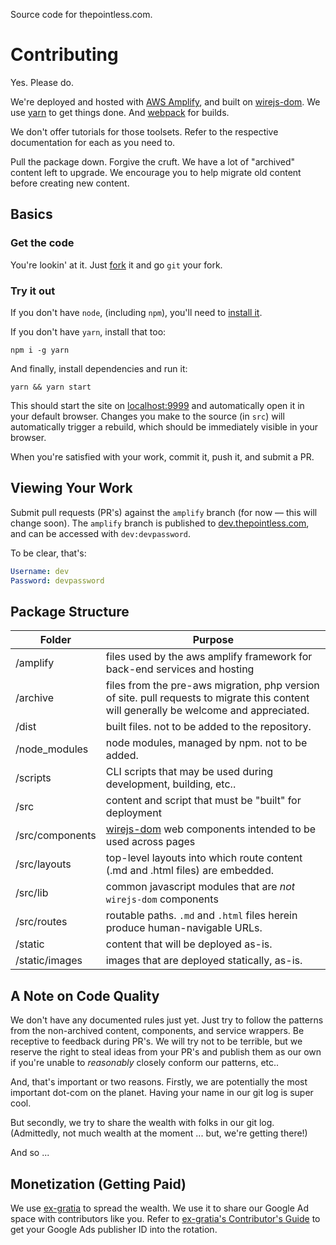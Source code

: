Source code for thepointless.com.

# Contributing

Yes. Please do.

We're deployed and hosted with [AWS Amplify](https://docs.amplify.aws/), and built on [wirejs-dom](https://www.npmjs.com/package/wirejs-dom). We use [yarn](https://www.npmjs.com/package/yarn) to get things done. And [webpack](https://www.npmjs.com/package/webpack) for builds.

We don't offer tutorials for those toolsets. Refer to the respective documentation for each as you need to.

Pull the package down. Forgive the cruft. We have a lot of "archived" content left to upgrade. We encourage you to help migrate old content before creating new content.

## Basics

### Get the code

You're lookin' at it. Just [fork](https://github.com/svidgen/www.thepointless.com/fork) it and go `git` your fork.

### Try it out

If you don't have `node`, (including `npm`), you'll need to [install it](https://nodejs.org/en/).

If you don't have `yarn`, install that too:

```
npm i -g yarn
```

And finally, install dependencies and run it:

```
yarn && yarn start
```

This should start the site on [localhost:9999](http://localhost:9999) and automatically open it in your default browser. Changes you make to the source (in `src`) will automatically trigger a rebuild, which should be immediately visible in your browser.


When you're satisfied with your work, commit it, push it, and submit a PR.

## Viewing Your Work

Submit pull requests (PR's) against the `amplify` branch (for now &mdash; this will change soon). The `amplify` branch is published to [dev.thepointless.com](https://dev.thepointless.com), and can be accessed with `dev:devpassword`.

To be clear, that's:

```yaml
Username: dev
Password: devpassword
```

## Package Structure 

| Folder | Purpose |
|---|---|
| /amplify | files used by the aws amplify framework for back-end services and hosting |
| /archive | files from the pre-aws migration, php version of site. pull requests to migrate this content will generally be welcome and appreciated. |
| /dist | built files. not to be added to the repository. |
| /node_modules | node modules, managed by npm. not to be added. |
| /scripts | CLI scripts that may be used during development, building, etc.. |
| /src | content and script that must be "built" for deployment |
| /src/components | [wirejs-dom](https://www.npmjs.com/package/wirejs-dom) web components intended to be used across pages |
| /src/layouts | top-level layouts into which route content (.md and .html files) are embedded. |
| /src/lib | common javascript modules that are *not* `wirejs-dom` components |
| /src/routes | routable paths. `.md` and `.html` files herein produce human-navigable URLs. |
| /static | content that will be deployed as-is. |
| /static/images | images that are deployed statically, as-is. |

## A Note on Code Quality

We don't have any documented rules just yet. Just try to follow the patterns from the non-archived content, components, and service wrappers. Be receptive to feedback during PR's. We will try not to be terrible, but we reserve the right to steal ideas from your PR's and publish them as our own if you're unable to *reasonably* closely conform our patterns, etc..

And, that's important or two reasons. Firstly, we are potentially the most important dot-com on the planet. Having your name in our git log is super cool.

But secondly, we try to share the wealth with folks in our git log. (Admittedly, not much wealth at the moment ... but, we're getting there!)

And so ...

## Monetization (Getting Paid)

We use [ex-gratia](https://www.npmjs.com/package/ex-gratia) to spread the wealth. We use it to share our Google Ad space with contributors like you. Refer to [ex-gratia's Contributor's Guide](https://github.com/svidgen/ex-gratia/blob/HEAD/contributors-guide.md) to get your Google Ads publisher ID into the rotation.
